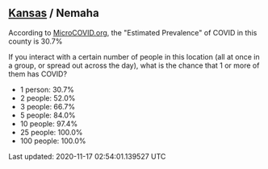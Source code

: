 
## [Kansas](/united-states/kansas) / Nemaha

According to [MicroCOVID.org](http://microcovid.org),
the "Estimated Prevalence" of COVID in this county is 30.7%

If you interact with a certain number of people in this location
(all at once in a group, or spread out across the day), what is the chance that
1 or more of them has COVID?

- 1 person: 30.7%
- 2 people: 52.0%
- 3 people: 66.7%
- 5 people: 84.0%
- 10 people: 97.4%
- 25 people: 100.0%
- 100 people: 100.0%

Last updated: 2020-11-17 02:54:01.139527 UTC
